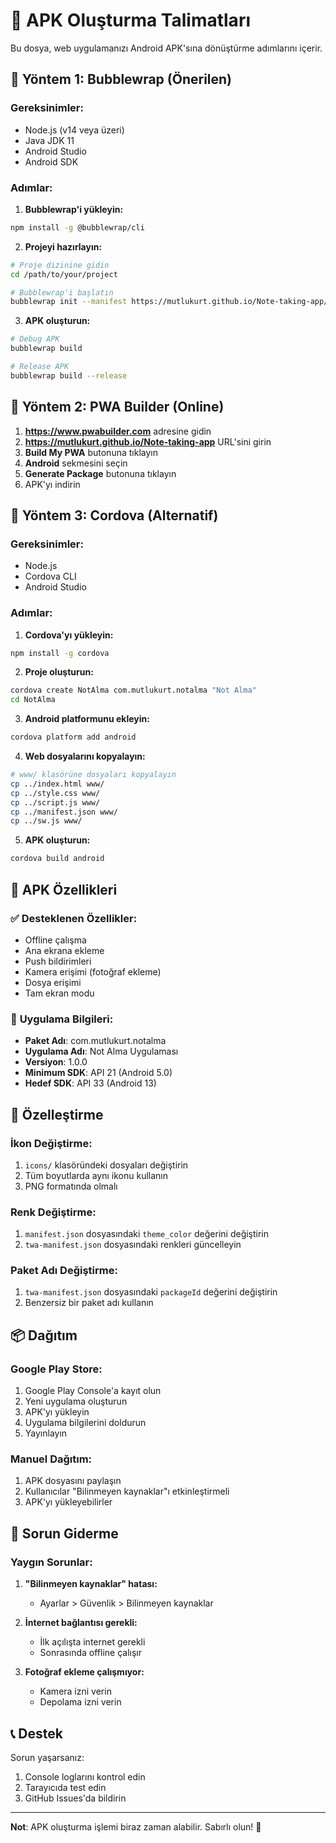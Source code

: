 # 📱 APK Oluşturma Talimatları

Bu dosya, web uygulamanızı Android APK'sına dönüştürme adımlarını içerir.

## 🚀 Yöntem 1: Bubblewrap (Önerilen)

### Gereksinimler:
- Node.js (v14 veya üzeri)
- Java JDK 11
- Android Studio
- Android SDK

### Adımlar:

1. **Bubblewrap'i yükleyin:**
```bash
npm install -g @bubblewrap/cli
```

2. **Projeyi hazırlayın:**
```bash
# Proje dizinine gidin
cd /path/to/your/project

# Bubblewrap'i başlatın
bubblewrap init --manifest https://mutlukurt.github.io/Note-taking-app/manifest.json
```

3. **APK oluşturun:**
```bash
# Debug APK
bubblewrap build

# Release APK
bubblewrap build --release
```

## 🚀 Yöntem 2: PWA Builder (Online)

1. **https://www.pwabuilder.com** adresine gidin
2. **https://mutlukurt.github.io/Note-taking-app** URL'sini girin
3. **Build My PWA** butonuna tıklayın
4. **Android** sekmesini seçin
5. **Generate Package** butonuna tıklayın
6. APK'yı indirin

## 🚀 Yöntem 3: Cordova (Alternatif)

### Gereksinimler:
- Node.js
- Cordova CLI
- Android Studio

### Adımlar:

1. **Cordova'yı yükleyin:**
```bash
npm install -g cordova
```

2. **Proje oluşturun:**
```bash
cordova create NotAlma com.mutlukurt.notalma "Not Alma"
cd NotAlma
```

3. **Android platformunu ekleyin:**
```bash
cordova platform add android
```

4. **Web dosyalarını kopyalayın:**
```bash
# www/ klasörüne dosyaları kopyalayın
cp ../index.html www/
cp ../style.css www/
cp ../script.js www/
cp ../manifest.json www/
cp ../sw.js www/
```

5. **APK oluşturun:**
```bash
cordova build android
```

## 📱 APK Özellikleri

### ✅ **Desteklenen Özellikler:**
- Offline çalışma
- Ana ekrana ekleme
- Push bildirimleri
- Kamera erişimi (fotoğraf ekleme)
- Dosya erişimi
- Tam ekran modu

### 🎨 **Uygulama Bilgileri:**
- **Paket Adı**: com.mutlukurt.notalma
- **Uygulama Adı**: Not Alma Uygulaması
- **Versiyon**: 1.0.0
- **Minimum SDK**: API 21 (Android 5.0)
- **Hedef SDK**: API 33 (Android 13)

## 🔧 Özelleştirme

### İkon Değiştirme:
1. `icons/` klasöründeki dosyaları değiştirin
2. Tüm boyutlarda aynı ikonu kullanın
3. PNG formatında olmalı

### Renk Değiştirme:
1. `manifest.json` dosyasındaki `theme_color` değerini değiştirin
2. `twa-manifest.json` dosyasındaki renkleri güncelleyin

### Paket Adı Değiştirme:
1. `twa-manifest.json` dosyasındaki `packageId` değerini değiştirin
2. Benzersiz bir paket adı kullanın

## 📦 Dağıtım

### Google Play Store:
1. Google Play Console'a kayıt olun
2. Yeni uygulama oluşturun
3. APK'yı yükleyin
4. Uygulama bilgilerini doldurun
5. Yayınlayın

### Manuel Dağıtım:
1. APK dosyasını paylaşın
2. Kullanıcılar "Bilinmeyen kaynaklar"ı etkinleştirmeli
3. APK'yı yükleyebilirler

## 🐛 Sorun Giderme

### Yaygın Sorunlar:

1. **"Bilinmeyen kaynaklar" hatası:**
   - Ayarlar > Güvenlik > Bilinmeyen kaynaklar

2. **İnternet bağlantısı gerekli:**
   - İlk açılışta internet gerekli
   - Sonrasında offline çalışır

3. **Fotoğraf ekleme çalışmıyor:**
   - Kamera izni verin
   - Depolama izni verin

## 📞 Destek

Sorun yaşarsanız:
1. Console loglarını kontrol edin
2. Tarayıcıda test edin
3. GitHub Issues'da bildirin

---

**Not**: APK oluşturma işlemi biraz zaman alabilir. Sabırlı olun! 🚀